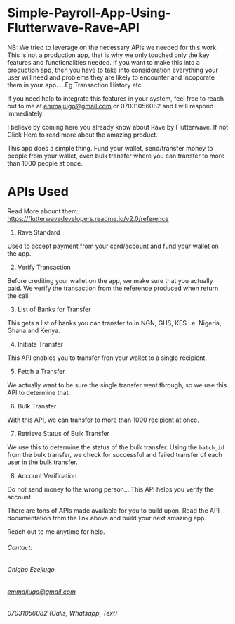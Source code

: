 # Simple-Payroll-App-Using-Flutterwave-Rave-API

NB: We tried to leverage on the necessary APIs we needed for this work. This is not a production app, that is why we only touched only the key features and functionalities needed. If you want to make this into a production app, then you have to take into consideration everything your user will need and problems they are likely to encounter and incoporate them in your app.....Eg Transaction History etc.

If you need help to integrate this features in your system, feel free to reach out to me at emmajiugo@gmail.com or 07031056082 and I will respond immediately.

I believe by coming here you already know about Rave by Flutterwave. If not Click Here to read more about the amazing product.

This app does a simple thing. Fund your wallet, send/transfer money to people from your wallet, even bulk transfer where you can transfer to more than 1000 people at once.

# APIs Used
Read More abount them: https://flutterwavedevelopers.readme.io/v2.0/reference

1. Rave Standard

Used to accept payment from your card/account and fund your wallet on the app.

2. Verify Transaction

Before crediting your wallet on the app, we make sure that you actually paid. We verify the transaction from the reference produced when return the call.

3. List of Banks for Transfer

This gets a list of banks you can transfer to in NGN, GHS, KES i.e. Nigeria, Ghana and Kenya.

4. Initiate Transfer

This API enables you to transfer fron your wallet to a single recipient.

5. Fetch a Transfer

We actually want to be sure the single transfer went through, so we use this API to determine that.

6. Bulk Transfer

With this API, we can transfer to more than 1000 recipient at once.

7. Retrieve Status of Bulk Transfer

We use this to determine the status of the bulk transfer. Using the ```batch_id``` from the bulk transfer, we check for successful and failed transfer of each user in the bulk transfer.

8. Account Verification

Do not send money to the wrong person....This API helps you verify the account.

There are tons of APIs made available for you to build upon. Read the API documentation from the link above and build your next amazing app.



Reach out to me anytime for help.
###### Contact:
###### Chigbo Ezejiugo
###### emmajiugo@gmail.com
###### 07031056082 (Calls, Whatsapp, Text)
